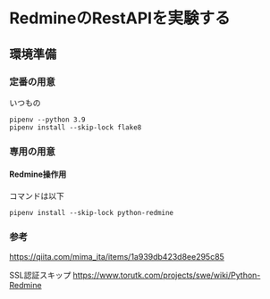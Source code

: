 # RedmineのRestAPIを実験する

## 環境準備

### 定番の用意

いつもの

    pipenv --python 3.9
    pipenv install --skip-lock flake8

### 専用の用意

#### Redmine操作用

コマンドは以下

    pipenv install --skip-lock python-redmine

### 参考

https://qiita.com/mima_ita/items/1a939db423d8ee295c85

SSL認証スキップ
https://www.torutk.com/projects/swe/wiki/Python-Redmine
